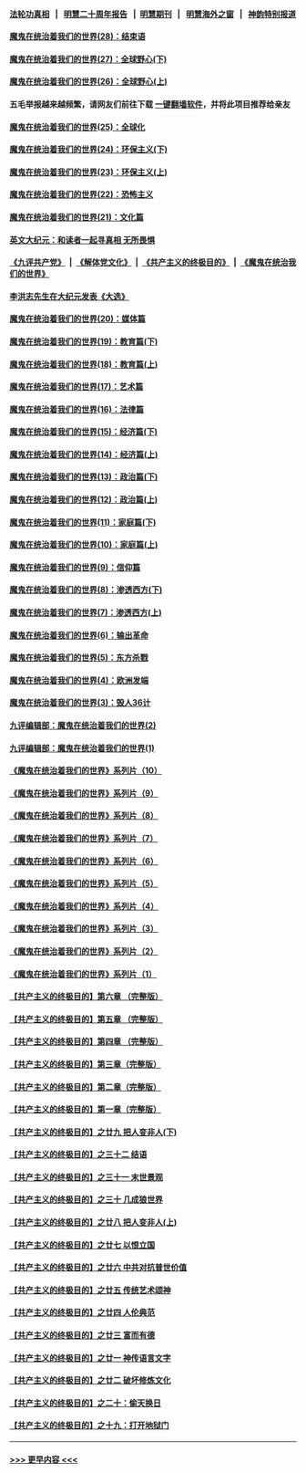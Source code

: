 #### [法轮功真相](https://github.com/gfw-breaker/truth/blob/master/README.md?t=0) &nbsp;&nbsp;|&nbsp;&nbsp; [明慧二十周年报告](https://github.com/gfw-breaker/mh-reports/blob/master/README.md?t=0) &nbsp;&nbsp;|&nbsp;&nbsp;[明慧期刊](https://github.com/gfw-breaker/mh-qikan) &nbsp;&nbsp;|&nbsp;&nbsp; [明慧海外之窗](https://github.com/gfw-breaker/mh-news/blob/master/README.md?t=0) &nbsp;&nbsp;|&nbsp;&nbsp; [神韵特别报道](https://github.com/gfw-breaker/mh-news/blob/master/shenyun.md?t=0)
#### [魔鬼在统治着我们的世界(28)：结束语](../pages/nsc422/n10936246.md?t=07160551) 
#### [魔鬼在统治着我们的世界(27)：全球野心(下)](../pages/nsc422/n10928319.md?t=07160551) 
#### [魔鬼在统治着我们的世界(26)：全球野心(上)](../pages/nsc422/n10900318.md?t=07160551) 
#### 五毛举报越来越频繁，请网友们前往下载 [一键翻墙软件](https://github.com/gfw-breaker/ssr-accounts)，并将此项目推荐给亲友
#### [魔鬼在统治着我们的世界(25)：全球化](../pages/nsc422/n10788205.md?t=07160551) 
#### [魔鬼在统治着我们的世界(24)：环保主义(下)](../pages/nsc422/n10695307.md?t=07160551) 
#### [魔鬼在统治着我们的世界(23)：环保主义(上)](../pages/nsc422/n10688613.md?t=07160551) 
#### [魔鬼在统治着我们的世界(22)：恐怖主义](../pages/nsc422/n10614727.md?t=07160551) 
#### [魔鬼在统治着我们的世界(21)：文化篇](../pages/nsc422/n10597706.md?t=07160551) 
#### [英文大纪元：和读者一起寻真相 无所畏惧](../pages/nsc422/n12542027.md?t=07160551) 
#### [《九评共产党》](https://github.com/begood0513/9ping.md/blob/master/README.md) &nbsp;|&nbsp; [《解体党文化》](../../../../jtdwh.md/blob/master/README.md)  &nbsp;|&nbsp; [《共产主义的终极目的》](../../../../gczydzjmd.md/blob/master/README.md) &nbsp;|&nbsp; [《魔鬼在统治我们的世界》](../../../../mgztzwmdsj.md/blob/master/README.md) 
#### [李洪志先生在大纪元发表《大选》](../pages/nsc422/n12534746.md?t=07160551) 
#### [魔鬼在统治着我们的世界(20)：媒体篇](../pages/nsc422/n10586579.md?t=07160551) 
#### [魔鬼在统治着我们的世界(19)：教育篇(下)](../pages/nsc422/n10564808.md?t=07160551) 
#### [魔鬼在统治着我们的世界(18)：教育篇(上)](../pages/nsc422/n10526970.md?t=07160551) 
#### [魔鬼在统治着我们的世界(17)：艺术篇](../pages/nsc422/n10499093.md?t=07160551) 
#### [魔鬼在统治着我们的世界(16)：法律篇](../pages/nsc422/n10485969.md?t=07160551) 
#### [魔鬼在统治着我们的世界(15)：经济篇(下)](../pages/nsc422/n10469975.md?t=07160551) 
#### [魔鬼在统治着我们的世界(14)：经济篇(上)](../pages/nsc422/n10457370.md?t=07160551) 
#### [魔鬼在统治着我们的世界(13)：政治篇(下)](../pages/nsc422/n10448270.md?t=07160551) 
#### [魔鬼在统治着我们的世界(12)：政治篇(上)](../pages/nsc422/n10444576.md?t=07160551) 
#### [魔鬼在统治着我们的世界(11)：家庭篇(下)](../pages/nsc422/n10440961.md?t=07160551) 
#### [魔鬼在统治着我们的世界(10)：家庭篇(上)](../pages/nsc422/n10435448.md?t=07160551) 
#### [魔鬼在统治着我们的世界(9)：信仰篇](../pages/nsc422/n10432159.md?t=07160551) 
#### [魔鬼在统治着我们的世界(8)：渗透西方(下)](../pages/nsc422/n10429603.md?t=07160551) 
#### [魔鬼在统治着我们的世界(7)：渗透西方(上)](../pages/nsc422/n10426013.md?t=07160551) 
#### [魔鬼在统治着我们的世界(6)：输出革命](../pages/nsc422/n10421536.md?t=07160551) 
#### [魔鬼在统治着我们的世界(5)：东方杀戮](../pages/nsc422/n10417707.md?t=07160551) 
#### [魔鬼在统治着我们的世界(4)：欧洲发端](../pages/nsc422/n10414890.md?t=07160551) 
#### [魔鬼在统治着我们的世界(3)：毁人36计](../pages/nsc422/n10411583.md?t=07160551) 
#### [九评编辑部：魔鬼在统治着我们的世界(2)](../pages/nsc422/n10410036.md?t=07160551) 
#### [九评编辑部：魔鬼在统治着我们的世界(1)](../pages/nsc422/n10406825.md?t=07160551) 
#### [《魔鬼在统治着我们的世界》系列片（10）](../pages/nsc422/n12292670.md?t=07160551) 
#### [《魔鬼在统治着我们的世界》系列片（9）](../pages/nsc422/n12290859.md?t=07160551) 
#### [《魔鬼在统治着我们的世界》系列片（8）](../pages/nsc422/n12287445.md?t=07160551) 
#### [《魔鬼在统治着我们的世界》系列片（7）](../pages/nsc422/n12283425.md?t=07160551) 
#### [《魔鬼在统治着我们的世界》系列片（6）](../pages/nsc422/n12282314.md?t=07160551) 
#### [《魔鬼在统治着我们的世界》系列片（5）](../pages/nsc422/n12281419.md?t=07160551) 
#### [《魔鬼在统治着我们的世界》系列片（4）](../pages/nsc422/n12274024.md?t=07160551) 
#### [《魔鬼在统治着我们的世界》系列片（3）](../pages/nsc422/n12271322.md?t=07160551) 
#### [《魔鬼在统治着我们的世界》系列片（2）](../pages/nsc422/n12269049.md?t=07160551) 
#### [《魔鬼在统治着我们的世界》系列片（1）](../pages/nsc422/n12267575.md?t=07160551) 
#### [【共产主义的终极目的】第六章 （完整版）](../pages/nsc422/n11428913.md?t=07160551) 
#### [【共产主义的终极目的】第五章 （完整版）](../pages/nsc422/n11428912.md?t=07160551) 
#### [【共产主义的终极目的】第四章 （完整版）](../pages/nsc422/n11428907.md?t=07160551) 
#### [【共产主义的终极目的】第三章（完整版）](../pages/nsc422/n11428848.md?t=07160551) 
#### [【共产主义的终极目的】第二章（完整版）](../pages/nsc422/n11428831.md?t=07160551) 
#### [【共产主义的终极目的】第一章（完整版）](../pages/nsc422/n11417651.md?t=07160551) 
#### [【共产主义的终极目的】之廿九 把人变非人(下)](../pages/nsc422/n11344140.md?t=07160551) 
#### [【共产主义的终极目的】之三十二 结语](../pages/nsc422/n11360535.md?t=07160551) 
#### [【共产主义的终极目的】之三十一 末世景观](../pages/nsc422/n11351129.md?t=07160551) 
#### [【共产主义的终极目的】之三十 几成狼世界](../pages/nsc422/n11348280.md?t=07160551) 
#### [【共产主义的终极目的】之廿八 把人变非人(上)](../pages/nsc422/n11340492.md?t=07160551) 
#### [【共产主义的终极目的】之廿七 以恨立国](../pages/nsc422/n11336944.md?t=07160551) 
#### [【共产主义的终极目的】之廿六 中共对抗普世价值](../pages/nsc422/n11324785.md?t=07160551) 
#### [【共产主义的终极目的】之廿五 传统艺术颂神](../pages/nsc422/n11296396.md?t=07160551) 
#### [【共产主义的终极目的】之廿四 人伦典范](../pages/nsc422/n11296397.md?t=07160551) 
#### [【共产主义的终极目的】之廿三 富而有德](../pages/nsc422/n11283598.md?t=07160551) 
#### [【共产主义的终极目的】之廿一 神传语言文字](../pages/nsc422/n11263265.md?t=07160551) 
#### [【共产主义的终极目的】之廿二 破坏修炼文化](../pages/nsc422/n11245728.md?t=07160551) 
#### [【共产主义的终极目的】之二十：偷天换日](../pages/nsc422/n11238846.md?t=07160551) 
#### [【共产主义的终极目的】之十九：打开地狱门](../pages/nsc422/n11206376.md?t=07160551) 

----
#### [ >>> 更早内容 <<< ](../indexes/nsc422-earlier.md)
